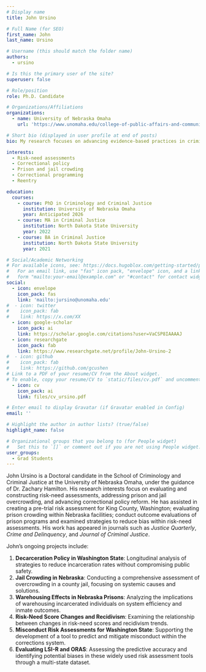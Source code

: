 ```yaml
---
# Display name
title: John Ursino

# Full Name (for SEO)
first_name: John
last_name: Ursino

# Username (this should match the folder name)
authors:
  - ursino

# Is this the primary user of the site?
superuser: false

# Role/position
role: Ph.D. Candidate

# Organizations/Affiliations
organizations:
  - name: University of Nebraska Omaha
    url: 'https://www.unomaha.edu/college-of-public-affairs-and-community-service/criminology-and-criminal-justice/about-us/zach-hamilton.php'

# Short bio (displayed in user profile at end of posts)
bio: My research focuses on advancing evidence-based practices in criminal justice. Primary areas of research include evaluating and constructing risk-need assessments to enhance decision-making processes, addressing challenges related to prison and jail crowding, and exploring correctional system reforms.

interests:
  - Risk-need assessments
  - Correctional policy
  - Prison and jail crowding
  - Correctional programming
  - Reentry

education:
  courses:
    - course: PhD in Criminology and Criminal Justice
      institution: University of Nebraska Omaha
      year: Anticipated 2026
    - course: MA in Criminal Justice
      institution: North Dakota State University
      year: 2022
    - course: BA in Criminal Justice
      institution: North Dakota State University
      year: 2021

# Social/Academic Networking
# For available icons, see: https://docs.hugoblox.com/getting-started/page-builder/#icons
#   For an email link, use "fas" icon pack, "envelope" icon, and a link in the
#   form "mailto:your-email@example.com" or "#contact" for contact widget.
social:
  - icon: envelope
    icon_pack: fas
    link: 'mailto:jursino@unomaha.edu'
#  - icon: twitter
#    icon_pack: fab
#    link: https://x.com/XX
  - icon: google-scholar
    icon_pack: ai
    link: https://scholar.google.com/citations?user=VaCSP8IAAAAJ
  - icon: researchgate
    icon_pack: fab
    link: https://www.researchgate.net/profile/John-Ursino-2
#  - icon: github
#    icon_pack: fab
#    link: https://github.com/gcushen
# Link to a PDF of your resume/CV from the About widget.
# To enable, copy your resume/CV to `static/files/cv.pdf` and uncomment the lines below.
  - icon: cv
    icon_pack: ai
    link: files/cv_ursino.pdf

# Enter email to display Gravatar (if Gravatar enabled in Config)
email: ''

# Highlight the author in author lists? (true/false)
highlight_name: false

# Organizational groups that you belong to (for People widget)
#   Set this to `[]` or comment out if you are not using People widget.
user_groups:
  - Grad Students
---
```


John Ursino is a Doctoral candidate in the School of Criminology and Criminal Justice at the University of Nebraska Omaha, under the guidance of Dr. Zachary Hamilton. His research interests focus on evaluating and constructing risk-need assessments, addressing prison and jail overcrowding, and advancing correctional policy reform. He has assisted in creating a pre-trial risk assessment for King County, Washington; evaluating prison crowding within Nebraska facilities; conduct outcome evaluations of prison programs and examined strategies to reduce bias within risk-need assessments. His work has appeared in journals such as *Justice Quarterly*, *Crime and Delinquency*, and *Journal of Criminal Justice*.

John’s ongoing projects include:
1) **Decarceration Policy in Washington State**: Longitudinal analysis of strategies to reduce incarceration rates without compromising public safety.
2) **Jail Crowding in Nebraska**: Conducting a comprehensive assessment of overcrowding in a county jail, focusing on systemic causes and solutions.
3) **Warehousing Effects in Nebraska Prisons**: Analyzing the implications of warehousing incarcerated individuals on system efficiency and inmate outcomes.
4) **Risk-Need Score Changes and Recidivism**: Examining the relationship between changes in risk-need scores and recidivism trends.
5) **Misconduct Risk Assessments for Washington State**: Supporting the development of a tool to predict and mitigate misconduct within the corrections system.
6) **Evaluating LSI-R and ORAS**: Assessing the predictive accuracy and identifying potential biases in these widely used risk assessment tools through a multi-state dataset.
